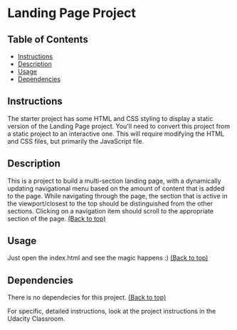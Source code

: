 # Landing Page Project

## Table of Contents

- [Instructions](#instructions)
- [Description](#description)
- [Usage](#usage)
- [Dependencies](#dependencies)

## Instructions

The starter project has some HTML and CSS styling to display a static version of the Landing Page project. You'll need to convert this project from a static project to an interactive one. This will require modifying the HTML and CSS files, but primarily the JavaScript file.

## Description

This is a project to build a multi-section landing page, with a dynamically updating navigational menu based on the amount of content that is added to the page. While navigating through the page, the section that is active in the viewport/closest to the top should be distinguished from the other sections. Clicking on a navigation item should scroll to the appropriate section of the page.
[(Back to top)](#table-of-contents)

## Usage

Just open the index.html and see the magic happens :)
[(Back to top)](#table-of-contents)

## Dependencies

There is no dependecies for this project.
[(Back to top)](#table-of-contents)


For specific, detailed instructions, look at the project instructions in the Udacity Classroom.
